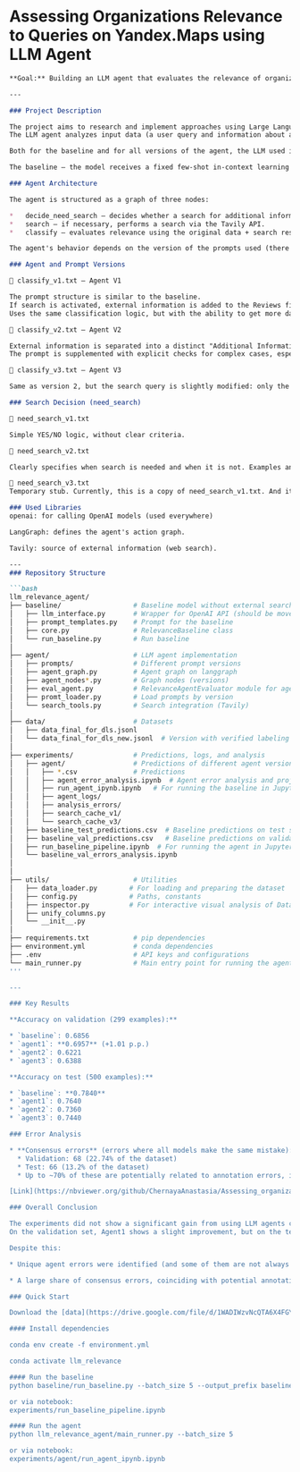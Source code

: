 # Assessing Organizations Relevance to Queries on Yandex.Maps using LLM Agent

```markdown
**Goal:** Building an LLM agent that evaluates the relevance of organizations on Yandex Maps to broad user queries. Its comparison with a strong baseline.

---

### Project Description

The project aims to research and implement approaches using Large Language Models (LLMs) for the task of **relevance estimation** of organizations to user queries.
The LLM agent analyzes input data (a user query and information about an organization), requests additional context via search if necessary, and outputs a binary decision: **whether the organization is relevant to the query or not**.

Both for the baseline and for all versions of the agent, the LLM used is: **gpt-4o-mini**. Quality metric: **Accuracy**.

The baseline — the model receives a fixed few-shot in-context learning prompt containing the query fields, information about the organization (name, address, category, and reviews), and examples from the training data, and must strictly respond: RELEVANT_PLUS or IRRELEVANT.

### Agent Architecture

The agent is structured as a graph of three nodes:

*   decide_need_search — decides whether a search for additional information is needed.
*   search — if necessary, performs a search via the Tavily API.
*   classify — evaluates relevance using the original data + search results.

The agent's behavior depends on the version of the prompts used (there are 3 in this project).

### Agent and Prompt Versions

🔸 classify_v1.txt — Agent V1

The prompt structure is similar to the baseline.
If search is activated, external information is added to the Reviews field.
Uses the same classification logic, but with the ability to get more data.

🔸 classify_v2.txt — Agent V2

External information is separated into a distinct "Additional Information" field, rather than being added to the "Reviews" field.
The prompt is supplemented with explicit checks for complex cases, especially regarding the address. An attempt to improve control over the context.

🔸 classify_v3.txt — Agent V3

Same as version 2, but the search query is slightly modified: only the first organization name + category + address + query are taken. Lines containing "Missing" are removed from the search results.

### Search Decision (need_search)

🔸 need_search_v1.txt

Simple YES/NO logic, without clear criteria.

🔸 need_search_v2.txt

Clearly specifies when search is needed and when it is not. Examples and specific decision-making conditions.

🔸 need_search_v3.txt
Temporary stub. Currently, this is a copy of need_search_v1.txt. And it is used to run agent 3.

### Used Libraries
openai: for calling OpenAI models (used everywhere)

LangGraph: defines the agent's action graph.

Tavily: source of external information (web search).

---
### Repository Structure

```bash
llm_relevance_agent/
├── baseline/                  # Baseline model without external search engine
│   ├── llm_interface.py       # Wrapper for OpenAI API (should be moved to utils)
│   ├── prompt_templates.py    # Prompt for the baseline
│   ├── core.py                # RelevanceBaseline class
│   └── run_baseline.py        # Run baseline
│
├── agent/                     # LLM agent implementation
│   ├── prompts/               # Different prompt versions
│   ├── agent_graph.py         # Agent graph on langgraph
│   ├── agent_nodes*.py        # Graph nodes (versions)
│   ├── eval_agent.py          # RelevanceAgentEvaluator module for agent evaluation
│   ├── promt_loader.py        # Load prompts by version
│   └── search_tools.py        # Search integration (Tavily)
│
├── data/                      # Datasets
│   ├── data_final_for_dls.jsonl
│   └── data_final_for_dls_new.jsonl  # Version with verified labeling
│
├── experiments/               # Predictions, logs, and analysis
│   ├── agent/                 # Predictions of different agent versions
│   │   ├── *.csv              # Predictions
│   │   ├── agent_error_analysis.ipynb  # Agent error analysis and project conclusions
│   │   ├── run_agent_ipynb.ipynb   # For running the baseline in Jupyter Notebook. Run results are saved.
│   │   ├── agent_logs/
│   │   ├── analysis_errors/
│   │   ├── search_cache_v1/
│   │   └── search_cache_v3/
│   ├── baseline_test_predictions.csv  # Baseline predictions on test set
│   ├── baseline_val_predictions.csv   # Baseline predictions on validation set
│   ├── run_baseline_pipeline.ipynb  # For running the agent in Jupyter Notebook
│   └── baseline_val_errors_analysis.ipynb
│
│
├── utils/                     # Utilities
│   ├── data_loader.py        # For loading and preparing the dataset
│   ├── config.py             # Paths, constants
│   ├── inspector.py          # For interactive visual analysis of DataFrame rows with model predictions
│   ├── unify_columns.py
│   └── __init__.py
│
├── requirements.txt           # pip dependencies
├── environment.yml            # conda dependencies
├── .env                       # API keys and configurations
└── main_runner.py             # Main entry point for running the agent (building the graph, running on data, evaluation, and saving predictions)
'''

---

### Key Results

**Accuracy on validation (299 examples):**

* `baseline`: 0.6856
* `agent1`: **0.6957** (+1.01 p.p.)
* `agent2`: 0.6221
* `agent3`: 0.6388

**Accuracy on test (500 examples):**

* `baseline`: **0.7840**
* `agent1`: 0.7640
* `agent2`: 0.7360
* `agent3`: 0.7440

### Error Analysis

* **Consensus errors** (errors where all models make the same mistake):
  * Validation: 68 (22.74% of the dataset)
  * Test: 66 (13.2% of the dataset)
  * Up to ~70% of these are potentially related to annotation errors, indicating potential issues with target quality.

[Link](https://nbviewer.org/github/ChernayaAnastasia/Assessing_organizations_relevance_to_queries_on_Yandex.Maps_using_LLM_agent/blob/main/experiments/agent/agent_error_analysis.ipynb#) to the notebook with result and error analysis.

### Overall Conclusion

The experiments did not show a significant gain from using LLM agents compared to the baseline.
On the validation set, Agent1 shows a slight improvement, but on the test set — all agents underperform the baseline approach.

Despite this:

* Unique agent errors were identified (and some of them are not always real errors, but labeling errors), differing from the baseline errors, which indicates that the agents indeed use additional context and are capable of uncovering latent relevance/irrelevance through external web search. This suggests there is definite potential to outperform the baseline.

* A large share of consensus errors, coinciding with potential annotation errors, indicates that further model improvement may be limited by data quality (a high percentage of noise in the labels).

### Quick Start

Download the [data](https://drive.google.com/file/d/1WADIWzvNcQTA6X4FGYKV6f0m1z0URYhj/view?usp=sharing)

#### Install dependencies

conda env create -f environment.yml

conda activate llm_relevance

#### Run the baseline
python baseline/run_baseline.py --batch_size 5 --output_prefix baseline

or via notebook:
experiments/run_baseline_pipeline.ipynb

#### Run the agent
python llm_relevance_agent/main_runner.py --batch_size 5

or via notebook:
experiments/agent/run_agent_ipynb.ipynb



